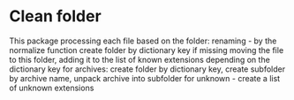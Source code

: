 # Clean folder

This package processing each file based on the folder: 
renaming - by the normalize function
create folder by dictionary key if missing
moving the file to this folder, adding it to the list of known extensions depending on the dictionary key
for archives: create folder by dictionary key, create subfolder by archive name, unpack archive into subfolder
for unknown - create a list of unknown extensions 